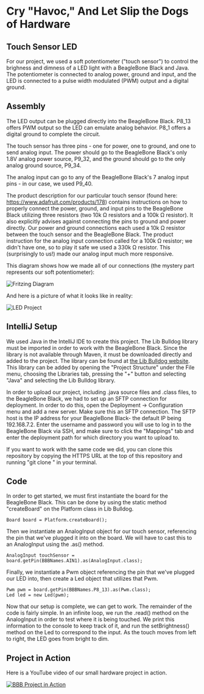 # Cry "Havoc," And Let Slip the Dogs of Hardware

## Touch Sensor LED

For our project, we used a soft potentiometer ("touch sensor") to control the brighness and dimness of a LED light with a BeagleBone Black and Java. The potentiometer is connected to analog power, ground and input, and the LED is connected to a pulse width modulated (PWM) output and a digital ground.

## Assembly

The LED output can be plugged directly into the BeagleBone Black. P8_13 offers PWM output so the LED can emulate analog behavior. P8_1 offers a digital ground to complete the circuit.

The touch sensor has three pins - one for power, one to ground, and one to send analog input. The power should go to the BeagleBone Black's only 1.8V analog power source, P9_32, and the ground should go to the only analog ground source, P9_34.

The analog input can go to any of the BeagleBone Black's 7 analog input pins - in our case, we used P9_40. 

The product description for our particular touch sensor (found here: https://www.adafruit.com/products/178) contains instructions on how to properly connect the power, ground, and input pins to the BeagleBone Black utilizing three resistors (two 10k Ω resistors and a 100k Ω resistor).  It also explicitly advises against connecting the pins to ground and power directly.  Our power and ground connections each used a 10k Ω resistor between the touch sensor and the BeagleBone Black. The product instruction for the analog input connection called for a 100k Ω resistor; we didn't have one, so to play it safe we used a 330k Ω resistor. This (surprisingly to us!) made our analog input much more responsive.

This diagram shows how we made all of our connections (the mystery part represents our soft potentiometer):

![Fritzing Diagram](http://i.imgur.com/OamZ10R.png)

And here is a picture of what it looks like in reality:

![LED Project](http://i.imgur.com/z7G4iMT.jpg)

## IntelliJ Setup

We used Java in the IntelliJ IDE to create this project. The Lib Bulldog library must be imported in order to work with the BeagleBone Black. Since the library is not available through Maven, it must be downloaded directly and added to the project. The library can be found at [the Lib Bulldog website](http://libbulldog.org/). This library can be added by opening the "Project Structure" under the File menu, choosing the Libraries tab, pressing the "+" button and selecting "Java" and selecting the Lib Bulldog library.

In order to upload our project, including .java source files and .class files, to the BeagleBone Black, we had to set up an SFTP connection for deployment. In order to do this, open the Deployment -> Configuration menu and add a new server. Make sure this an SFTP connection. The SFTP host is the IP address for your BeagleBone Black- the default IP being 192.168.7.2. Enter the username and password you will use to log in to the BeagleBone Black via SSH, and make sure to click the "Mappings" tab and enter the deployment path for which directory you want to upload to.

If you want to work with the same code we did, you can clone this repository by copying the HTTPS URL at the top of this repository and running "git clone <URL>" in your terminal.

## Code

In order to get started, we must first instantiate the board for the BeagleBone Black. This can be done by using the static method "createBoard" on the Platform class in Lib Bulldog.

	Board board = Platform.createBoard();

Then we instantiate an AnalogInput object for our touch sensor, referencing the pin that we've plugged it into on the board. We will have to cast this to an AnalogInput using the .as() method.

	AnalogInput touchSensor = board.getPin(BBBNames.AIN1).as(AnalogInput.class);

Finally, we instantiate a Pwm object referencing the pin that we've plugged our LED into, then create a Led object that utilizes that Pwm.

	Pwm pwm = board.getPin(BBBNames.P8_13).as(Pwm.class);
	Led led = new Led(pwm);

Now that our setup is complete, we can get to work. The remainder of the code is fairly simple. In an infinite loop, we run the .read() method on the AnalogInput in order to test where it is being touched. We print this information to the console to keep track of it, and run the setBrightness() method on the Led to correspond to the input. As the touch moves from left to right, the LED goes from bright to dim.

## Project in Action

Here is a YouTube video of our small hardware project in action.

[![BBB Project in Action](http://img.youtube.com/vi/FsLj8Dov3sc/0.jpg)](http://www.youtube.com/watch?v=FsLj8Dov3sc "BBB Project in Action")
